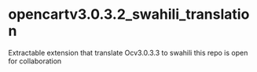 # opencartv3.0.3.2_swahili_translation
Extractable extension that translate Ocv3.0.3.3 to swahili this repo is open for collaboration 
